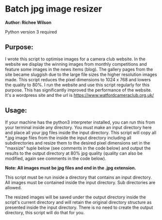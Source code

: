 # Batch jpg image resizer

**Author: Richee Wilson**

Python version 3 required

## Purpose:

I wrote this script to optimise images for a camera club website.
In the website we display the winning images from monthly competitions and
feature some images in the news items (blog).
The gallery pages from the site became sluggish due to the large file sizes
the higher resolution images made. This script reduces the pixel
dimensions to 1024 x 768 and lowers the quality to 80%. I run the website
and use this script regularly for this purpose. This has significantly
improved the performance of the website. It's a wordpress site and the
url is https://www.watfordcameraclub.org.uk/

## Usage:

If your machine has the python3 interpreter installed, you can run this
from your terminal inside any directory. You must make an
input directory here and place all your jpg files inside the
input directory.
This script will copy all \*.jpg image files from the inside the input
directory including all subdirectories and resize them to the desired pixel
dimensions set in the "maxsize" tuple below (see comments in the code below)
and output the results to the output directory at 80% jpg quality
(quality can also be modified, again see comments in the code below).

**Note: All images must be jpg files and end in the .jpg extension.**

This script must be run inside a directory that contains an input directory.
All images must be contained inside the input directory. Sub directories are allowed.

The resized images will be saved under the output directory inside the script's current directory
and will retain the original directory structure as presented inside the input directory.
There is no need to create the output directory, this script will do that for you.
